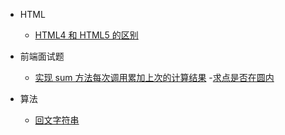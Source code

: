 - HTML

  - [HTML4 和 HTML5 的区别](docs/HTML/diff_between_html4_and_html5.md)

- 前端面试题

  - [实现 sum 方法每次调用累加上次的计算结果](docs/interviewQuestion/sum.md) -[求点是否在圆内](docs/interviewQuestion/circle_distance.md)

- 算法

  - [回文字符串](docs/algorithm/palindrome_string.md)
